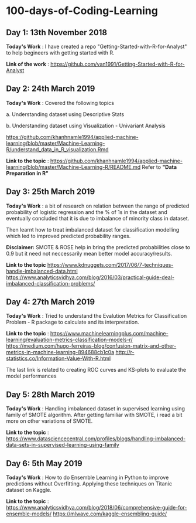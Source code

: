 # 100-days-of-Coding-Learning

## Day 1: 13th November 2018

**Today's Work** : I have created a repo "Getting-Started-with-R-for-Analyst" to help begineers with getting started with R.

**Link of the work** : https://github.com/van1991/Getting-Started-with-R-for-Analyst


## Day 2: 24th March 2019

**Today's Work** : Covered the following topics

a. Understanding dataset using Descriptive Stats

b. Understanding dataset using Visualization - Univariant Analysis

https://github.com/khanhnamle1994/applied-machine-learning/blob/master/Machine-Learning-R/understand_data_in_R_visualization.Rmd


**Link to the topic** : https://github.com/khanhnamle1994/applied-machine-learning/blob/master/Machine-Learning-R/README.md
Refer to **"Data Preparation in R"**

## Day 3: 25th March 2019

**Today's Work** : a bit of research on relation between the range of predicted probability of logistic regression and the % of 1s in the dataset and eventually concluded that it is due to imbalance of minority class in dataset.

Then learnt how to treat imbalanced dataset for classification modelling which led to improved predicted probability ranges.

**Disclaimer:** SMOTE & ROSE help in bring the predicted probabilities close to 0.9 but it need not neccessarily mean better model accuracy/results.

**Link to the topic** https://www.kdnuggets.com/2017/06/7-techniques-handle-imbalanced-data.html
                      https://www.analyticsvidhya.com/blog/2016/03/practical-guide-deal-imbalanced-classification-problems/

## Day 4: 27th March 2019

**Today's Work** : Tried to understand the Evalution Metrics for Classification Problem - R package to calculate and its interpretation.

**Link to the topic** : https://www.machinelearningplus.com/machine-learning/evaluation-metrics-classification-models-r/
                        https://medium.com/hugo-ferreiras-blog/confusion-matrix-and-other-metrics-in-machine-learning-894688cb1c0a
                        http://r-statistics.co/Information-Value-With-R.html

The last link is related to creating ROC curves and KS-plots to evaluate the model performances
                        
## Day 5: 28th March 2019

**Today's Work** : Handling imbalanced dataset in supervised learning using family of SMOTE algorithm. After getting familiar with SMOTE, i read a bit more on other variations of SMOTE.

**Link to the topic** : https://www.datasciencecentral.com/profiles/blogs/handling-imbalanced-data-sets-in-supervised-learning-using-family

## Day 6: 5th May 2019

**Today's Work** : How to do Ensemble Learning in Python to improve predictions without Overfitting.
Applying these techniques on Titanic dataset on Kaggle.

**Link to the topic** : https://www.analyticsvidhya.com/blog/2018/06/comprehensive-guide-for-ensemble-models/
                        https://mlwave.com/kaggle-ensembling-guide/





